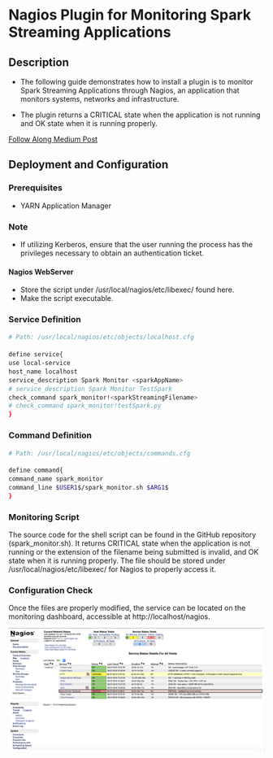 # Nagios Plugin for Monitoring Spark Streaming Applications

## Description

- The following guide demonstrates how to install a plugin is to monitor Spark Streaming Applications through Nagios, an application that monitors systems, networks and infrastructure.

- The plugin returns a CRITICAL state when the application is not running and OK state when it is running properly.



[Follow Along Medium Post](https://medium.com/@prakshalj0512/nagios-plugin-for-monitoring-spark-streaming-applications-ea3859b9a275?postPublishedType=repub)


## Deployment and Configuration

### Prerequisites

- YARN Application Manager

### Note

- If utilizing Kerberos, ensure that the user running the process has the privileges necessary to obtain an authentication ticket.

#### Nagios WebServer

- Store the script under /usr/local/nagios/etc/libexec/ found here.
- Make the script executable.


### Service Definition

```bash
# Path: /usr/local/nagios/etc/objects/localhost.cfg

define service{
use local-service
host_name localhost
service_description Spark Monitor <sparkAppName>
# service_description Spark Monitor TestSpark
check_command spark_monitor!<sparkStreamingFilename>
# check_command spark_monitor!testSpark.py
}
```

### Command Definition

```bash
# Path: /usr/local/nagios/etc/objects/commands.cfg

define command{
command_name spark_monitor
command_line $USER1$/spark_monitor.sh $ARG1$
}
```
### Monitoring Script

The source code for the shell script can be found in the GitHub repository (spark_monitor.sh). It returns CRITICAL state when the application is not running or the extension of the filename being submitted is invalid, and OK state when it is running properly. The file should be stored under /usr/local/nagios/etc/libexec/ for Nagios to properly access it.

### Configuration Check

Once the files are properly modified, the service can be located on the monitoring dashboard, accessible at http://localhost/nagios.

![Nagios Plugin](https://github.com/teamclairvoyant/nagios-plugins/blob/master/spark-streaming/nagios-plugin.png)